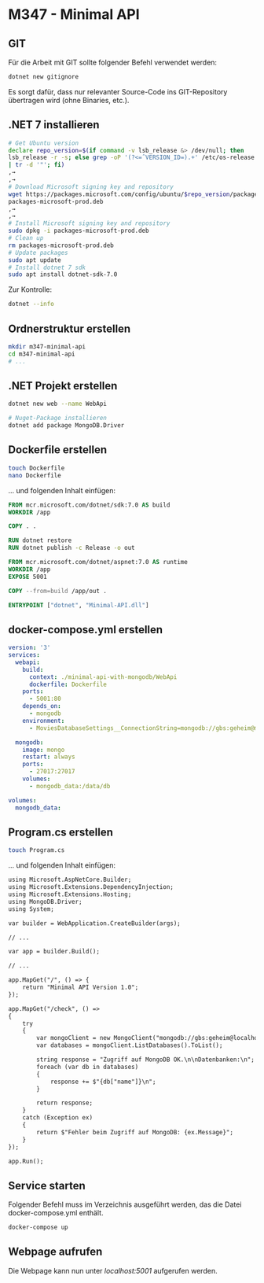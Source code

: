 # M347 - Minimal API

## GIT

Für die Arbeit mit GIT sollte folgender Befehl verwendet werden:

````bash
dotnet new gitignore
````

Es sorgt dafür, dass nur relevanter Source-Code ins GIT-Repository übertragen wird (ohne Binaries, etc.).

## .NET 7 installieren

````bash
# Get Ubuntu version
declare repo_version=$(if command -v lsb_release &> /dev/null; then
lsb_release -r -s; else grep -oP '(?<=ˆVERSION_ID=).+' /etc/os-release
| tr -d '"'; fi)
,→
,→
# Download Microsoft signing key and repository
wget https://packages.microsoft.com/config/ubuntu/$repo_version/packagesmicrosoft-prod.deb -O
packages-microsoft-prod.deb
,→
,→
# Install Microsoft signing key and repository
sudo dpkg -i packages-microsoft-prod.deb
# Clean up
rm packages-microsoft-prod.deb
# Update packages
sudo apt update
# Install dotnet 7 sdk
sudo apt install dotnet-sdk-7.0
````

Zur Kontrolle:

````bash
dotnet --info
````

## Ordnerstruktur erstellen

````bash
mkdir m347-minimal-api
cd m347-minimal-api
# ...
````

## .NET Projekt erstellen

````bash
dotnet new web --name WebApi

# Nuget-Package installieren
dotnet add package MongoDB.Driver
````

## Dockerfile erstellen

````bash
touch Dockerfile
nano Dockerfile
````

... und folgenden Inhalt einfügen:

````dockerfile
FROM mcr.microsoft.com/dotnet/sdk:7.0 AS build
WORKDIR /app

COPY . .

RUN dotnet restore
RUN dotnet publish -c Release -o out

FROM mcr.microsoft.com/dotnet/aspnet:7.0 AS runtime
WORKDIR /app
EXPOSE 5001

COPY --from=build /app/out .

ENTRYPOINT ["dotnet", "Minimal-API.dll"]
````

## docker-compose.yml erstellen

````yaml
version: '3'
services:
  webapi:
    build:
      context: ./minimal-api-with-mongodb/WebApi
      dockerfile: Dockerfile
    ports:
      - 5001:80
    depends_on:
      - mongodb
    environment:
      - MoviesDatabaseSettings__ConnectionString=mongodb://gbs:geheim@mongodb:27017

  mongodb:
    image: mongo
    restart: always
    ports:
      - 27017:27017
    volumes:
      - mongodb_data:/data/db

volumes:
  mongodb_data:
````

## Program.cs erstellen

````bash
touch Program.cs
````

... und folgenden Inhalt einfügen:

````html
using Microsoft.AspNetCore.Builder;
using Microsoft.Extensions.DependencyInjection;
using Microsoft.Extensions.Hosting;
using MongoDB.Driver;
using System;

var builder = WebApplication.CreateBuilder(args);

// ...

var app = builder.Build();

// ...

app.MapGet("/", () => {
    return "Minimal API Version 1.0";
});

app.MapGet("/check", () =>
{
    try
    {
        var mongoClient = new MongoClient("mongodb://gbs:geheim@localhost:27017");
        var databases = mongoClient.ListDatabases().ToList();

        string response = "Zugriff auf MongoDB OK.\n\nDatenbanken:\n";
        foreach (var db in databases)
        {
            response += $"{db["name"]}\n";
        }

        return response;
    }
    catch (Exception ex)
    {
        return $"Fehler beim Zugriff auf MongoDB: {ex.Message}";
    }
});

app.Run();
````

##  Service starten

Folgender Befehl muss im Verzeichnis ausgeführt werden, das die Datei docker-compose.yml enthält.

````bash
docker-compose up
````

## Webpage aufrufen

Die Webpage kann nun unter _localhost:5001_ aufgerufen werden.
